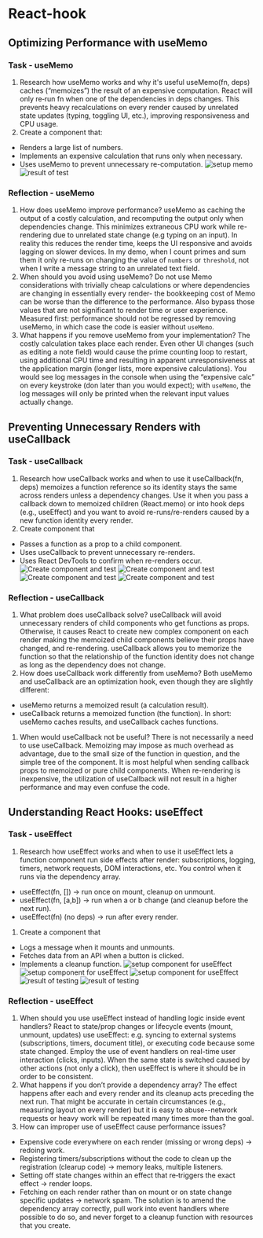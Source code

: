 # React-hook

## Optimizing Performance with useMemo

### Task - useMemo

1. Research how useMemo works and why it's useful
useMemo(fn, deps) caches (“memoizes”) the result of an expensive computation. React will only re‑run fn when one of the dependencies in deps changes. This prevents heavy recalculations on every render caused by unrelated state updates (typing, toggling UI, etc.), improving responsiveness and CPU usage.
2. Create a component that:

- Renders a large list of numbers.
- Implements an expensive calculation that runs only when necessary.
- Uses useMemo to prevent unnecessary re-computation.
![setup memo](setup_memo.png)
![result of test](result_usememo.png)

### Reflection - useMemo

1. How does useMemo improve performance?
useMemo as caching the output of a costly calculation, and recomputing the output only when dependencies change. This minimizes extraneous CPU work while re-rendering due to unrelated state change (e.g typing on an input). In reality this reduces the render time, keeps the UI responsive and avoids lagging on slower devices. In my demo, when I count primes and sum them it only re-runs on changing the value of `numbers` or `threshold`, not when I write a message string to an unrelated text field.
2. When should you avoid using useMemo?
Do not use Memo considerations with trivially cheap calculations or where dependencies are changing in essentially every render- the bookkeeping cost of Memo can be worse than the difference to the performance. Also bypass those values that are not significant to render time or user experience. Measured first: performance should not be regressed by removing useMemo, in which case the code is easier without `useMemo`.
3. What happens if you remove useMemo from your implementation?
The costly calculation takes place each render. Even other UI changes (such as editing a note field) would cause the prime counting loop to restart, using additional CPU time and resulting in apparent unresponsiveness at the application margin (longer lists, more expensive calculations). You would see log messages in the console when using the “expensive calc” on every keystroke (don later than you would expect); with `useMemo`, the log messages will only be printed when the relevant input values actually change.

## Preventing Unnecessary Renders with useCallback

### Task - useCallback

1. Research how useCallback works and when to use it
useCallback(fn, deps) memoizes a function reference so its identity stays the same across renders unless a dependency changes.
Use it when you pass a callback down to memoized children (React.memo) or into hook deps (e.g., useEffect) and you want to avoid re-runs/re-renders caused by a new function identity every render.
2. Create component that

- Passes a function as a prop to a child component.
- Uses useCallback to prevent unnecessary re-renders.
- Uses React DevTools to confirm when re-renders occur.
![Create component and test](test_callback1.png)
![Create component and test](test_callback2.png)
![Create component and test](test_callback3.PNG)
![Create component and test](test_callback4.PNG)

### Reflection - useCallback

1. What problem does useCallback solve?
useCallback will avoid unnecessary renders of child components who get functions as props. Otherwise, it causes React to create new complex component on each render making the memoized child components believe their props have changed, and re-rendering. useCallback allows you to memorize the function so that the relationship of the function identity does not change as long as the dependency does not change.
2. How does useCallback work differently from useMemo?
Both useMemo and useCallback are an optimization hook, even though they are slightly different:

- useMemo returns a memoized result (a calculation result).
- useCallback returns a memoized function (the function).
In short: useMemo caches results, and useCallback caches functions.

1. When would useCallback not be useful?
There is not necessarily a need to use useCallback. Memoizing may impose as much overhead as advantage, due to the small size of the function in question, and the simple tree of the component. It is most helpful when sending callback props to memoized or pure child components. When re-rendering is inexpensive, the utilization of useCallback will not result in a higher performance and may even confuse the code.

## Understanding React Hooks: useEffect

### Task - useEffect

1. Research how useEffect works and when to use it
useEffect lets a function component run side effects after render: subscriptions, logging, timers, network requests, DOM interactions, etc. You control when it runs via the dependency array.

- useEffect(fn, []) → run once on mount, cleanup on unmount.
- useEffect(fn, [a,b]) → run when a or b change (and cleanup before the next run).
- useEffect(fn) (no deps) → run after every render.

1. Create a component that

- Logs a message when it mounts and unmounts.
- Fetches data from an API when a button is clicked.
- Implements a cleanup function.
![setup component for useEffect](setup_useEffect1.png)
![setup component for useEffect](setup_useEffect2.png)
![setup component for useEffect](setup_useEffect3.png)
![result of testing](test_useEffect1.png)
![result of testing](test_useEffect2.png)

### Reflection - useEffect

1. When should you use useEffect instead of handling logic inside event handlers?
React to state/prop changes or lifecycle events (mount, unmount, updates) use useEffect: e.g. syncing to external systems (subscriptions, timers, document title), or executing code because some state changed. Employ the use of event handlers on real-time user interaction (clicks, inputs). When the same state is switched caused by other actions (not only a click), then useEffect is where it should be in order to be consistent.
2. What happens if you don’t provide a dependency array?
The effect happens after each and every render and its cleanup acts preceding the next run. That might be accurate in certain circumstances (e.g., measuring layout on every render) but it is easy to abuse--network requests or heavy work will be repeated many times more than the goal.
3. How can improper use of useEffect cause performance issues?

- Expensive code everywhere on each render (missing or wrong deps) -> redoing work.
- Registering timers/subscriptions without the code to clean up the registration (clearup code) → memory leaks, multiple listeners.
- Setting off state changes within an effect that re‑triggers the exact effect → render loops.
- Fetching on each render rather than on mount or on state change specific updates → network spam.
The solution is to amend the dependency array correctly, pull work into event handlers where possible to do so, and never forget to a cleanup function with resources that you create.
